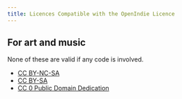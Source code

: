 ```yaml
---
title: Licences Compatible with the OpenIndie Licence
---
```


## For art and music

None of these are valid if any code is involved.

- [CC BY-NC-SA](https://creativecommons.org/licenses/by-nc-sa/4.0/)
- [CC BY-SA](https://creativecommons.org/licenses/by-sa/4.0/)
- [CC 0 Public Domain Dedication](https://creativecommons.org/publicdomain/zero/1.0/)
